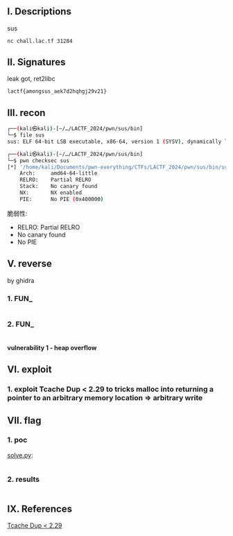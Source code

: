 # [](https://pwnable.tw/challenge/#)

## I. Descriptions

sus

`nc chall.lac.tf 31284`

## II. Signatures

leak got, ret2libc

`lactf{amongsus_aek7d2hqhgj29v21}`


## III. recon

```bash
┌──(kali㉿kali)-[~/…/LACTF_2024/pwn/sus/bin]
└─$ file sus
sus: ELF 64-bit LSB executable, x86-64, version 1 (SYSV), dynamically linked, interpreter /lib64/ld-linux-x86-64.so.2, BuildID[sha1]=efcb91898e2d97cd52cde4de369ff863bde68985, for GNU/Linux 3.2.0, not stripped
```

```bash
┌──(kali㉿kali)-[~/…/LACTF_2024/pwn/sus/bin]
└─$ pwn checksec sus
[*] '/home/kali/Documents/pwn-everything/CTFs/LACTF_2024/pwn/sus/bin/sus'
    Arch:     amd64-64-little
    RELRO:    Partial RELRO
    Stack:    No canary found
    NX:       NX enabled
    PIE:      No PIE (0x400000)
```

脆弱性:

- RELRO:    Partial RELRO
- No canary found
- No PIE

## V. reverse

by ghidra

### 1. FUN_

```c

```

### 2. FUN_

```c

```

#### **vulnerability 1 - heap overflow**

## VI. exploit

### 1. exploit Tcache Dup < 2.29 to tricks malloc into returning a pointer to an arbitrary memory location => arbitrary write

## VII. flag

### 1. poc

[solve.py](./bin/solve.py):

```python

```

### 2. results

```bash

```

## IX. References

[Tcache Dup < 2.29](https://0x434b.dev/overview-of-glibc-heap-exploitation-techniques/#tcache-dup)
